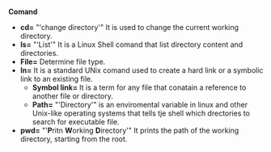 **Comand** 
* **cd=** "'change directory'" It is used to change the current working directory.
* **ls=** "'List'" It is a Linux Shell comand that list directory content and directories.
* **File=** Determine file type.
* **ln=** It is a standard UNix comand used to create a hard link or a symbolic link to an existing file.
  * **Symbol link=** It is a term for any file that conatain a reference to another file or directory.
  * **Path=** "'Directory'" is an enviromental variable in linux and other Unix-like operating systems that tells tje shell which drectories to search for executable file.
* **pwd=** "'**P**ritn **W**orking **D**irectory'" It prints the path of the working directory, starting from the root.